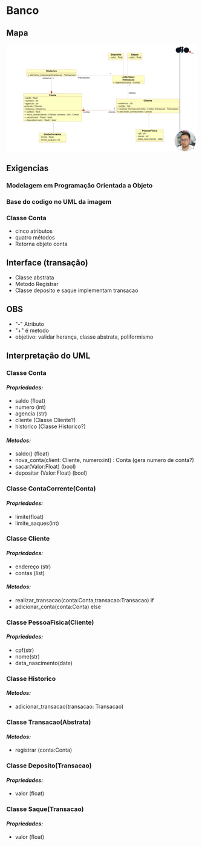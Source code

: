# Banco

## Mapa

![alt text](image.png)

## Exigencias

### Modelagem em Programação Orientada a Objeto

### Base do codigo no UML da imagem

### Classe Conta
- cinco atributos
- quatro métodos
- Retorna objeto conta

## Interface (transação)
- Classe abstrata
- Metodo Registrar
- Classe deposito e saque implementam transacao


## OBS
- "-" Atributo
- "+" é metodo
- objetivo: validar herança, classe abstrata, poliformismo

## Interpretação do UML

### Classe Conta

#### *Propriedades:*

- saldo (float)
- numero (int)
- agencia (str)
- cliente (Classe Cliente?)
- historico (Classe Historico?)

#### *Metodos:*

- saldo() (float)
- nova_conta(client: Cliente, numero:int) : Conta (gera numero de conta?)
- sacar(Valor:Float) (bool)
- depositar (Valor:Float) (bool)

### Classe ContaCorrente(Conta)

#### *Propriedades:*

- limite(float)
- limite_saques(int)

### Classe Cliente

#### *Propriedades:*

- endereço (str)
- contas (list)

#### *Metodos:*

- realizar_transacao(conta:Conta,transacao:Transacao) if
- adicionar_conta(conta:Conta) else

### Classe PessoaFisica(Cliente)

#### *Propriedades:*

- cpf(str)
- nome(str)
- data_nascimento(date)

### Classe Historico

#### *Metodos:*

- adicionar_transacao(transacao: Transacao)

### Classe Transacao(Abstrata)

#### *Metodos:*

- registrar (conta:Conta)

### Classe Deposito(Transacao)

#### *Propriedades:*

- valor (float)

### Classe Saque(Transacao)

#### *Propriedades:*

- valor (float)